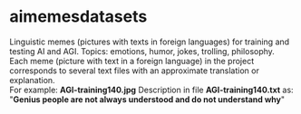# aimemesdatasets
Linguistic memes (pictures with texts in foreign languages) for training and testing AI and AGI. Topics: emotions, humor, jokes, trolling, philosophy.<br>
Each meme (picture with text in a foreign language) in the project corresponds to several text files with an approximate translation or explanation.<br>
For example: <b>AGI-training140.jpg</b> Description in file <b>AGI-training140.txt</b> as: "<b>Genius people are not always understood and do not understand why</b>"

